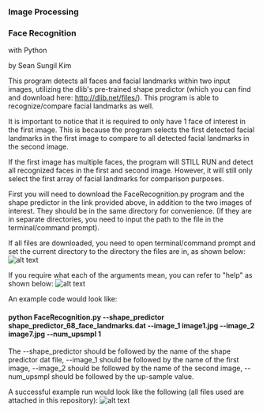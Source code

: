 ### Image Processing
### Face Recognition
with Python

by Sean Sungil Kim



This program detects all faces and facial landmarks within two input images, utilizing the dlib's pre-trained shape predictor (which you can find and download here: http://dlib.net/files/). This program is able to recognize/compare facial landmarks as well.

It is important to notice that it is required to only have 1 face of interest in the first image. This is because the program selects the first detected facial landmarks in the first image to compare to all detected facial landmarks in the second image.

If the first image has multiple faces, the program will STILL RUN and detect all recognized faces in the first and second image. However, it will still only select the first array of facial landmarks for comparison purposes.

First you will need to download the FaceRecognition.py program and the shape predictor in the link provided above, in addition to the two images of interest. They should be in the same directory for convenience. (If they are in separate directories, you need to input the path to the file in the terminal/command prompt).

If all files are downloaded, you need to open terminal/command prompt and set the current directory to the directory the files are in, as shown below:
![alt text](https://github.com/kimx3314/Face-Recognition-without-complex-model-building-/blob/master/README_Support_Image1.png)

If you require what each of the arguments mean, you can refer to "help" as shown below:
![alt text](https://github.com/kimx3314/Face-Recognition-without-complex-model-building-/blob/master/README_Support_Image2.png)

An example code would look like:
#### python FaceRecognition.py --shape_predictor shape_predictor_68_face_landmarks.dat --image_1 image1.jpg --image_2 image7.jpg --num_upsmpl 1

The --shape_predictor should be followed by the name of the shape predictor dat file, --image_1 should be followed by the name of the first image, --image_2 should be followed by the name of the second image, --num_upsmpl should be followed by the up-sample value.

A successful example run would look like the following (all files used are attached in this repository):
![alt text](https://github.com/kimx3314/Face-Recognition-without-complex-model-building-/blob/master/README_Support_Image3.png)
